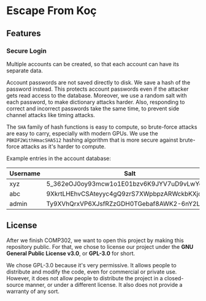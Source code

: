 # Escape From Koç

## Features

### Secure Login

Multiple accounts can be created, so that each account can have its separate
data.

Account passwords are not saved directly to disk. We save a hash of the password
instead. This protects account passwords even if the attacker gets read access
to the database. Moreover, we use a random salt with each password, to make
dictionary attacks harder. Also, responding to correct and incorrect passwords
take the same time, to prevent side channel attacks like timing attacks.

The `SHA` family of hash functions is easy to compute, so brute-force attacks are
easy to carry, especially with modern GPUs. We use the `PBKDF2WithHmacSHA512`
hashing algorithm that is more secure against brute-force attacks as it's harder
to compute.

Example entries in the account database:

| Username | Salt                                         | Hash                                         |
|----------|----------------------------------------------|----------------------------------------------|
| xyz      | 5_362eOJ0oy93mcw1o1E01bzv6K9JYV7uD9vLwYcLgE  | SHrmP_3BYqL0njmhyEkEo3v9O7G3m03g7niki3WvMpM  |
| abc      | 9XkrtLHEhvCSAteyyc4gQ9zrS7XWpbpzARWckbKXjoU  | mT3Gvj6PYxhyNBnbQnXvhPgBw_oaN_rHF4IACslVxBk  |
| admin    | Ty9XVhQrxVP6XJsfRZzGDH0TGebaf8AWK2-6nY2LsZs  | qOe_yN8RGfTPuPA588JIz2wKL3Qu62ToJdyugBN3PP0  |

## License

After we finish COMP302, we want to open this project by making this repository
public. For that, we chose to license our project under the **GNU General Public
License v3.0**, or **GPL-3.0** for short.

We chose GPL-3.0 because it's very permissive. It allows people to distribute
and modify the code, even for commercial or private use. However, it does not
allow people to distribute the project in a closed-source manner, or under a
different license. It also does not provide a warranty of any sort.